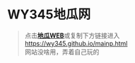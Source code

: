 # WY345地瓜网
> 点击[**地瓜WEB**](/mainp.html)或复制下方链接进入  
> https://wy345.github.io/mainp.html  
> 网站没啥用，弄着自己玩的
